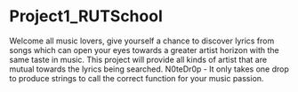 # Project1_RUTSchool
Welcome all music lovers, give yourself a chance to discover lyrics from songs which can open your eyes towards a greater artist horizon with the same taste in music. This project will provide all kinds of artist that are mutual towards the lyrics being searched. N0teDr0p - It only takes one drop to produce strings to call the correct function for your music passion.
